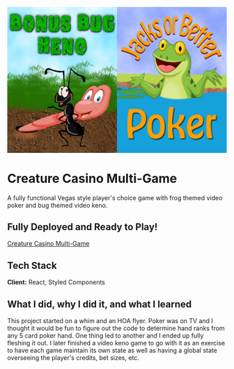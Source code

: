 
![Logo](https://raw.githubusercontent.com/Jeris-Manning/multi-game/main/readmeAssets/bugandfrog.png)


# Creature Casino Multi-Game

A fully functional Vegas style player's choice game with frog themed video poker and bug themed video keno.


## Fully Deployed and Ready to Play!

[Creature Casino Multi-Game](https://wizardly-liskov-36a31a.netlify.app/poker)



## Tech Stack

**Client:** React, Styled Components



## What I did, why I did it, and what I learned

This project started on a whim and an HOA flyer. 
Poker was on TV and I thought it would be fun to figure out the code to determine hand ranks from any 5 card poker hand.
One thing led to another and I ended up fully fleshing it out. 
I later finished a video keno game to go with it as an exercise to have each game maintain its own state as well as having a global state overseeing the player's credits, bet sizes, etc.



